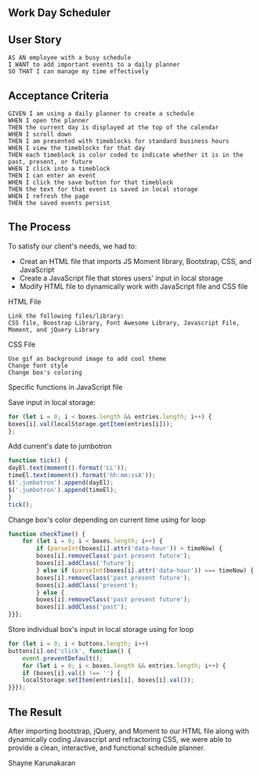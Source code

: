 ## Work Day Scheduler



## User Story

```
AS AN employee with a busy schedule
I WANT to add important events to a daily planner
SO THAT I can manage my time effectively
```

## Acceptance Criteria

```
GIVEN I am using a daily planner to create a schedule
WHEN I open the planner
THEN the current day is displayed at the top of the calendar
WHEN I scroll down
THEN I am presented with timeblocks for standard business hours
WHEN I view the timeblocks for that day
THEN each timeblock is color coded to indicate whether it is in the past, present, or future
WHEN I click into a timeblock
THEN I can enter an event
WHEN I click the save button for that timeblock
THEN the text for that event is saved in local storage
WHEN I refresh the page
THEN the saved events persist
``` 

## The Process
To satisfy our client's needs, we had to:
- Creat an HTML file that imports JS Moment library, Bootstrap, CSS, and JavaScript
- Create a JavaScript file that stores users' input in local storage
- Modify HTML file to dynamically work with JavaScript file and CSS file

HTML File

```
Link the following files/library:
CSS file, Boostrap Library, Font Awesome Library, Javascript File, Moment, and jQuery Library
```

CSS File

```
Use gif as background image to add cool theme
Change font style
Change box's coloring
```
Specific functions in JavaScript file

Save input in local storage:

```javascript
for (let i = 0; i < boxes.length && entries.length; i++) {
boxes[i].val(localStorage.getItem(entries[i]));
};
```

Add current's date to jumbotron

```javascript
function tick() {
dayEl.text(moment().format('LL'));
timeEl.text(moment().format('hh:mm:ssA'));
$('.jumbotron').append(dayEl);
$('.jumbotron').append(timeEl);
}
tick();
```

Change box's color depending on current time using for loop

```javascript
function checkTime() { 
    for (let i = 0; i < boxes.length; i++) {
        if (parseInt(boxes[i].attr('data-hour')) > timeNow) {
        boxes[i].removeClass('past present future');
        boxes[i].addClass('future');
        } else if (parseInt(boxes[i].attr('data-hour')) === timeNow) {
        boxes[i].removeClass('past present future');
        boxes[i].addClass('present');
        } else {
        boxes[i].removeClass('past present future');
        boxes[i].addClass('past');
}}};
```

Store individual box's input in local storage using for loop

```javascript
for (let i = 0; i < buttons.length; i++)
buttons[i].on('click', function() {
    event.preventDefault(); 
    for (let i = 0; i < boxes.length && entries.length; i++) {    
    if (boxes[i].val() !== '') {
    localStorage.setItem(entries[i], boxes[i].val());
}}});
```


## The Result
After importing bootstrap, jQuery, and Moment to our HTML file along with dynamically coding Javascript and  refractoring CSS, we were able to provide a clean, interactive, and functional schedule planner. 

Shayne Karunakaran
